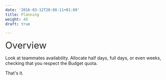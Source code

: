 ```yaml
---
date: '2016-03-12T20:08:11+01:00'
title: Planning
weight: 40
draft: true

---
```



<span style="color: rgb(40, 40, 40); font-size: 2.1em; word-spacing: 0.5px;">Overview</span>

Look at teammates availability. Allocate half days, full days, or even weeks, checking that you respect the Budget quota.

That's it.